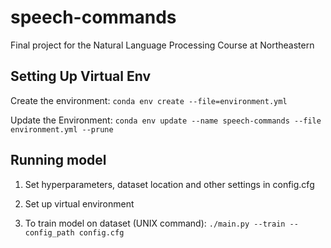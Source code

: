 # speech-commands
Final project for the Natural Language Processing Course at Northeastern

## Setting Up Virtual Env
Create the environment:
`conda env create --file=environment.yml`

Update the Environment:
`conda env update --name speech-commands --file environment.yml --prune`

## Running model
1. Set hyperparameters, dataset location and other settings in config.cfg

2. Set up virtual environment

3. To train model on dataset (UNIX command):
`./main.py --train --config_path config.cfg`

